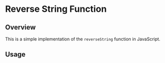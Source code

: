 # Reverse String Function

## Overview

This is a simple implementation of the `reverseString` function in JavaScript.

## Usage